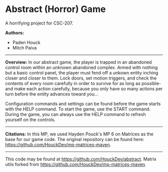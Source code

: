 # Abstract (Horror) Game

A horrifying project for CSC-207.

**Authors:**

* Paden Houck
* Mitch Paiva

---

**Overview:** In our abstract game, the player is trapped in an abandoned control room within an unknown abandoned complex. Armed with nothing but a basic control panel, the player must fend off a unkown entity inching closer and closer to them. Lock doors, set motion triggers, and check the contents of every room carefully in order to survive for as long as possible- and make each action carefully, because you only have so many actions per turn before the entity advances toward you...

Configuration commands and settings can be found before the game starts with the HELP command. To start the game, use the START command. During the game, you can always use the HELP command to refresh yourself on the controls.

---

**Citations:** In this MP, we used Hayden Pouck's MP 6 on Matrices as the base for our game code. The original repository can be found here: https://github.com/HouckDev/mp-matrices-maven.

---

This code may be found at <https://github.com/HouckDev/abstract>. 
Matrix utils forked from <https://github.com/HouckDev/mp-matrices-maven>.
